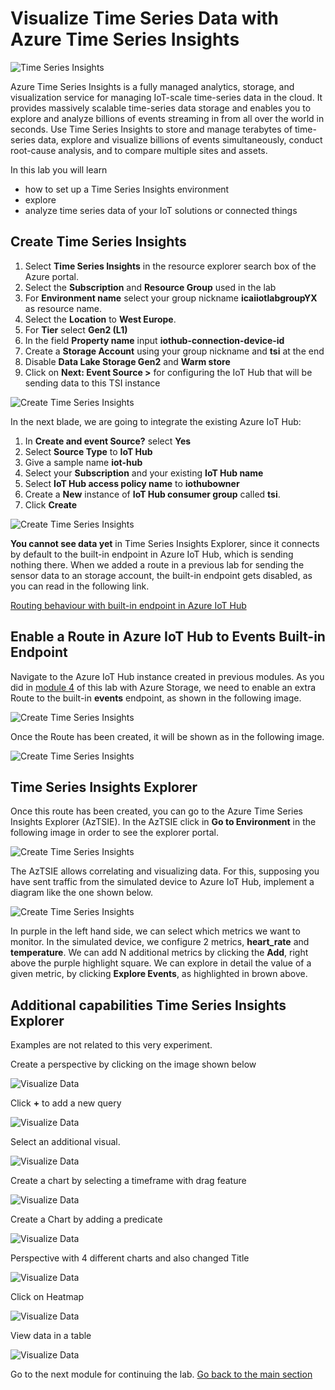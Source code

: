 # Visualize Time Series Data with Azure Time Series Insights

![Time Series Insights](../images/visualize_timeseriesinsights.jpg)

Azure Time Series Insights is a fully managed analytics, storage, and visualization service for managing IoT-scale time-series data in the cloud. It provides massively scalable time-series data storage and enables you to explore and analyze billions of events streaming in from all over the world in seconds. Use Time Series Insights to store and manage terabytes of time-series data, explore and visualize billions of events simultaneously, conduct root-cause analysis, and to compare multiple sites and assets.

In this lab you will learn

* how to set up a Time Series Insights environment
* explore
* analyze time series data of your IoT solutions or connected things

## Create Time Series Insights

1. Select **Time Series Insights** in the resource explorer search box of the Azure portal.
1. Select the **Subscription** and **Resource Group** used in the lab
1. For **Environment name** select your group nickname **icaiiotlabgroupYX** as resource name.
1. Select the **Location** to **West Europe**.
1. For **Tier** select **Gen2 (L1)**
1. In the field **Property name** input **iothub-connection-device-id**
1. Create a **Storage Account** using your group nickname and **tsi** at the end
1. Disable **Data Lake Storage Gen2** and **Warm store**
1. Click on **Next: Event Source >** for configuring the IoT Hub that will be sending data to this TSI instance

![Create Time Series Insights](../images/visualize-20.PNG)

In the next blade, we are going to integrate the existing Azure IoT Hub:

1. In **Create and event Source?** select **Yes**
1. Select **Source Type** to **IoT Hub**
1. Give a sample name **iot-hub**
1. Select your **Subscription** and your existing **IoT Hub name**
1. Select **IoT Hub access policy name** to **iothubowner**
1. Create a **New** instance of **IoT Hub consumer group** called **tsi**.
1. Click **Create**

![Create Time Series Insights](../images/visualize-21.png)

**You cannot see data yet** in Time Series Insights Explorer, since it connects by default to the built-in endpoint in Azure IoT Hub, which is sending nothing there. When we added a route in a previous lab for sending the sensor data to an storage account, the built-in endpoint gets disabled, as you can read in the following link.

[Routing behaviour with built-in endpoint in Azure IoT Hub](https://docs.microsoft.com/azure/iot-hub/iot-hub-devguide-messages-d2c#built-in-endpoint?WT.mc_id=academic-7372-jabenn)

## Enable a Route in Azure IoT Hub to Events Built-in Endpoint

Navigate to the Azure IoT Hub instance created in previous modules. As you did in [module 4](../routing/README.md) of this lab with Azure Storage, we need to enable an extra Route to the built-in **events** endpoint, as shown in the following image.

![Create Time Series Insights](../images/visualize-22.PNG)

Once the Route has been created, it will be shown as in the following image.

![Create Time Series Insights](../images/visualize-23.PNG)

## Time Series Insights Explorer

Once this route has been created, you can go to the Azure Time Series Insights Explorer (AzTSIE). In the AzTSIE click in **Go to Environment** in the following image in order to see the explorer portal.

![Create Time Series Insights](../images/visualize-24.PNG)

The AzTSIE allows correlating and visualizing data. For this, supposing you have sent traffic from the simulated device to Azure IoT Hub, implement a diagram like the one shown below.

![Create Time Series Insights](../images/visualize-27.PNG)

In purple in the left hand side, we can select which metrics we want to monitor. In the simulated device, we configure 2 metrics, **heart_rate** and **temperature**. We can add N additional metrics by clicking the **Add**, right above the purple highlight square.
We can explore in detail the value of a given metric, by clicking **Explore Events**, as highlighted in brown above.

## Additional capabilities Time Series Insights Explorer

Examples are not related to this very experiment.

Create a perspective by clicking on the image shown below

![Visualize Data](../images/visualize_perspective.png)

Click **+** to add a new query

![Visualize Data](../images/visualize_10_visual10.png)

Select an additional visual.

![Visualize Data](../images/visualize_11_visual11.png)

Create a chart by selecting a timeframe with drag feature

![Visualize Data](../images/visualize_12_Visual12.png)

Create a Chart by adding a predicate

![Visualize Data](../images/visualize_predicate.png)

Perspective with 4 different charts and also changed Title

![Visualize Data](../images/visualize_14_Visual_dashboard.png)

Click on Heatmap

![Visualize Data](../images/visualize_heatmap.png)

View data in a table

![Visualize Data](../images/visualize_table.png)

Go to the next module for continuing the lab.
[Go back to the main section](../README.md )
